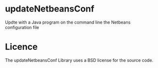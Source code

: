 # updateNetbeansConf
Updte with a Java program on the command line the Netbeans configuration file

# Licence
The updateNetbeansConf Library uses a BSD license for the source code.
